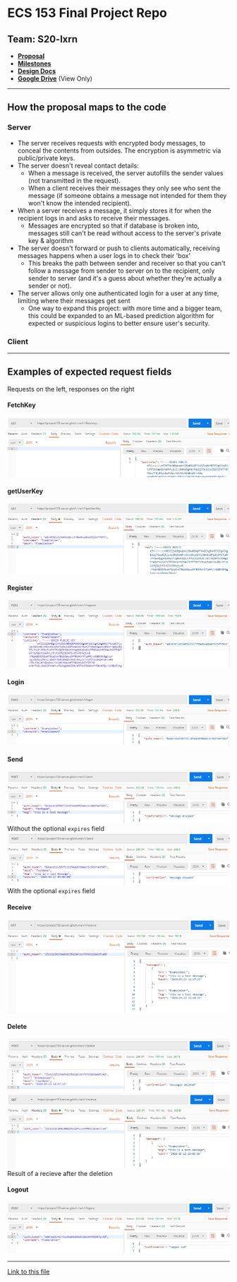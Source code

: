 # ECS 153 Final Project Repo

## Team: S20-lxrn

- [**Proposal**](proposal.md)
- [**Milestones**](milestones.md)
- [**Design Docs**](design_docs.md)
- [**Google Drive**](https://drive.google.com/open?id=12eML4aF5LIa-0_87SsUrtAZS582Y56-y) (View Only)

---

## How the proposal maps to the code

### Server

- The server receives requests with encrypted body messages, to conceal the contents from outsides. The encryption is asymmetric via public/private keys.
- The server doesn't reveal contact details:
  - When a message is received, the server autofills the sender values (not transmitted in the request).
  - When a client receives their messages they only see who sent the message (if someone obtains a message not intended for them they won't know the intended recipient).
- When a server receives a message, it simply stores it for when the recipient logs in and asks to receive their messages.
  - Messages are encrypted so that if database is broken into, messages still can't be read without access to the server's private key & algorithm
- The server doesn't forward or push to clients automatically, receiving messages happens when a user logs in to check their 'box'
  - This breaks the path between sender and receiver so that you can't follow a message from sender to server on to the recipient, only sender to server (and it's a guess about whether they're actually a sender or not).
- The server allows only one authenticated login for a user at any time, limiting where their messages get sent
  - One way to expand this project: with more time and a bigger team, this could be expanded to an ML-based prediction algorithm for expected or suspicious logins to better ensure user's security.

### Client

---

## Examples of expected request fields

Requests on the left, responses on the right

#### FetchKey
![FetchKey-example](screenshot/fetchkey-example.jpg)

#### getUserKey
![GetUserKey-example](screenshot/getUserKey-example.jpg)

#### Register
![Register-example](screenshot/register-example.jpg)

#### Login
![Login-example](screenshot/login-example.jpg)

#### Send
![Send-example-1](screenshot/send-example-1.jpg)
Without the optional `expires` field
![Send-example-2](screenshot/send-example-2.jpg)
With the optional `expires` field

#### Receive
![Receive-example](screenshot/receive-example.jpg)

#### Delete
![Delete-example](screenshot/delete-example.jpg)
![Delete-example-result](screenshot/delete-example-result.jpg)
Result of a recieve after the deletion

#### Logout
![Logout-example](screenshot/logout-example.jpg)

---

[Link to this file](README.md)
